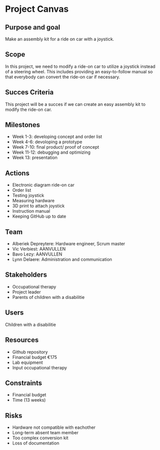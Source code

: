 # Project Canvas

## Purpose and goal

Make an assembly kit for a ride on car with a joystick.

## Scope

In this project, we need to modify a ride-on car to utilize a joystick instead of a steering wheel. This includes providing an easy-to-follow manual so that everybody can convert the ride-on car if necessary.

## Succes Criteria

This project will be a succes if we can create an easy assembly kit to modify the ride-on car.

## Milestones

- Week 1-3: developing concept and order list
- Week 4-6: devoloping a prototype
- Week 7-10: final product/ proof of concept
- Week 11-12: debugging and optimizing
- Week 13: presentation

## Actions

- Electronic diagram ride-on car
- Order list
- Testing joystick
- Measuring hardware
- 3D print to attach joystick
- Instruction manual
- Keeping GitHub up to date

## Team

- Alberiek Depreytere: Hardware engineer, Scrum master
- Vic Verbiest: AANVULLEN
- Bavo Lezy: AANVULLEN
- Lynn Delaere: Administration and communication

## Stakeholders

- Occupational therapy
- Project leader
- Parents of children with a disabilitie

## Users

Children with a disabilitie

## Resources

- Github repository
- Financial budget €175
- Lab equipment
- Input occupational therapy

## Constraints

- Financial budget
- Time (13 weeks)

## Risks

- Hardware not compatible with eachother
- Long-term absent team member
- Too complex conversion kit
- Loss of documentation


